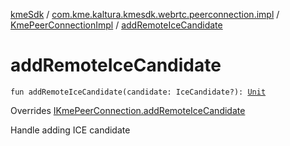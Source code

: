 [kmeSdk](../../index.md) / [com.kme.kaltura.kmesdk.webrtc.peerconnection.impl](../index.md) / [KmePeerConnectionImpl](index.md) / [addRemoteIceCandidate](./add-remote-ice-candidate.md)

# addRemoteIceCandidate

`fun addRemoteIceCandidate(candidate: IceCandidate?): `[`Unit`](https://kotlinlang.org/api/latest/jvm/stdlib/kotlin/-unit/index.html)

Overrides [IKmePeerConnection.addRemoteIceCandidate](../../com.kme.kaltura.kmesdk.webrtc.peerconnection/-i-kme-peer-connection/add-remote-ice-candidate.md)

Handle adding ICE candidate

